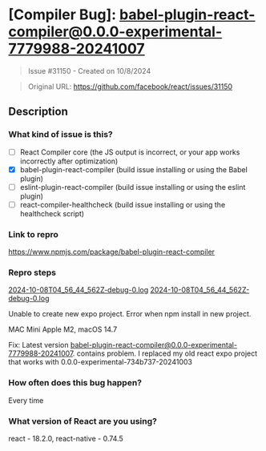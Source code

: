 # [Compiler Bug]:  babel-plugin-react-compiler@0.0.0-experimental-7779988-20241007

> Issue #31150 - Created on 10/8/2024

> Original URL: https://github.com/facebook/react/issues/31150

## Description

### What kind of issue is this?

- [ ] React Compiler core (the JS output is incorrect, or your app works incorrectly after optimization)
- [X] babel-plugin-react-compiler (build issue installing or using the Babel plugin)
- [ ] eslint-plugin-react-compiler (build issue installing or using the eslint plugin)
- [ ] react-compiler-healthcheck (build issue installing or using the healthcheck script)

### Link to repro

https://www.npmjs.com/package/babel-plugin-react-compiler

### Repro steps

[2024-10-08T04_56_44_562Z-debug-0.log](https://github.com/user-attachments/files/17288171/2024-10-08T04_56_44_562Z-debug-0.log)
[2024-10-08T04_56_44_562Z-debug-0.log](https://github.com/user-attachments/files/17288179/2024-10-08T04_56_44_562Z-debug-0.log)

Unable to create new expo project. Error when npm install in new project.

MAC Mini Apple M2, macOS 14.7

Fix:
Latest version  babel-plugin-react-compiler@0.0.0-experimental-7779988-20241007. contains problem. I replaced my old react expo project that works with 0.0.0-experimental-734b737-20241003

### How often does this bug happen?

Every time

### What version of React are you using?

react - 18.2.0, react-native - 0.74.5
